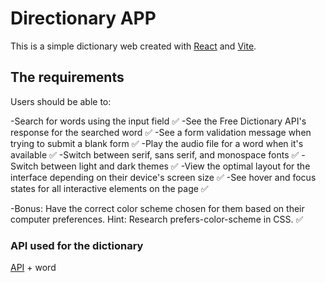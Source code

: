 # Directionary APP

This is a simple dictionary web created with [React](https://reactjs.org/) and [Vite](https://vitejs.dev/).

## The requirements

Users should be able to:

-Search for words using the input field ✅
-See the Free Dictionary API's response for the searched word ✅
-See a form validation message when trying to submit a blank form ✅
-Play the audio file for a word when it's available ✅
-Switch between serif, sans serif, and monospace fonts ✅
-Switch between light and dark themes ✅
-View the optimal layout for the interface depending on their device's screen size ✅
-See hover and focus states for all interactive elements on the page ✅

-Bonus: Have the correct color scheme chosen for them based on their computer preferences. Hint: Research prefers-color-scheme in CSS. ✅

### API used for the dictionary

[API](https://api.dictionaryapi.dev/api/v2/entries/en/) + word
